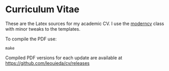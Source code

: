# Curriculum Vitae

These are the Latex sources for my academic CV.
I use the [moderncv](https://launchpad.net/moderncv) class with minor tweaks
to the templates.

To compile the PDF use:

    make

Compiled PDF versions for each update are available at
https://github.com/leouieda/cv/releases
